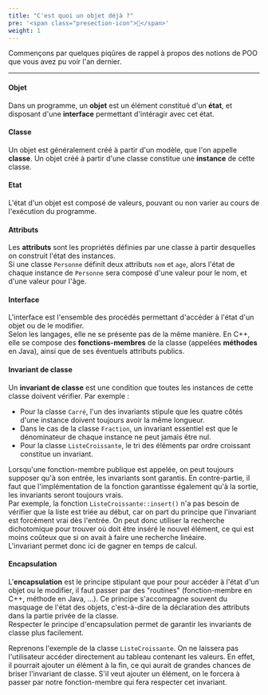 ```yaml
---
title: "C'est quoi un objet déjà ?"
pre: '<span class="presection-icon">🤔</span>'
weight: 1
---
```


Commençons par quelques piqûres de rappel à propos des notions de POO que vous avez pu voir l'an dernier.

---

#### Objet

Dans un programme, un **objet** est un élément constitué d'un **état**, et disposant d'une **interface** permettant d'intéragir avec cet état.

#### Classe

Un objet est généralement créé à partir d'un modèle, que l'on appelle **classe**. Un objet créé à partir d'une classe constitue une **instance** de cette classe.

#### Etat

L'état d'un objet est composé de valeurs, pouvant ou non varier au cours de l'exécution du programme.

#### Attributs

Les **attributs** sont les propriétés définies par une classe à partir desquelles on construit l'état des instances.  
Si une classe `Personne` définit deux attributs `nom` et `age`, alors l'état de chaque instance de `Personne` sera composé d'une valeur pour le nom, et d'une valeur pour l'âge.

#### Interface

L'interface est l'ensemble des procédés permettant d'accéder à l'état d'un objet ou de le modifier.  
Selon les langages, elle ne se présente pas de la même manière. En C++, elle se compose des **fonctions-membres** de la classe (appelées **méthodes** en Java), ainsi que de ses éventuels attributs publics.

#### Invariant de classe

Un **invariant de classe** est une condition que toutes les instances de cette classe doivent vérifier. Par exemple :
- Pour la classe `Carré`, l'un des invariants stipule que les quatre côtés d'une instance doivent toujours avoir la même longueur.
- Dans le cas de la classe `Fraction`, un invariant essentiel est que le dénominateur de chaque instance ne peut jamais être nul.
- Pour la classe `ListeCroissante`, le tri des éléments par ordre croissant constitue un invariant.

Lorsqu'une fonction-membre publique est appelée, on peut toujours supposer qu'à son entrée, les invariants sont garantis.
En contre-partie, il faut que l'implémentation de la fonction garantisse également qu'à la sortie, les invariants seront toujours vrais.  
Par exemple, la fonction `ListeCroissante::insert()` n'a pas besoin de vérifier que la liste est triée au début, car on part du principe que l'invariant est forcément vrai dès l'entrée.
On peut donc utiliser la recherche dichotomique pour trouver où doit être inséré le nouvel élément, ce qui est moins coûteux que si on avait à faire une recherche linéaire.  
L'invariant permet donc ici de gagner en temps de calcul.

#### Encapsulation

L'**encapsulation** est le principe stipulant que pour pour accéder à l'état d'un objet ou le modifier, il faut passer par des "routines" (fonction-membre en C++, méthode en Java, ...).
Ce principe s'accompagne souvent du masquage de l'état des objets, c'est-à-dire de la déclaration des attributs dans la partie privée de la classe.  
Respecter le principe d'encapsulation permet de garantir les invariants de classe plus facilement.

Reprenons l'exemple de la classe `ListeCroissante`.
On ne laissera pas l'utilisateur accéder directement au tableau contenant les valeurs.
En effet, il pourrait ajouter un élément à la fin, ce qui aurait de grandes chances de briser l'invariant de classe.
S'il veut ajouter un élément, on le forcera à passer par notre fonction-membre qui fera respecter cet invariant.
